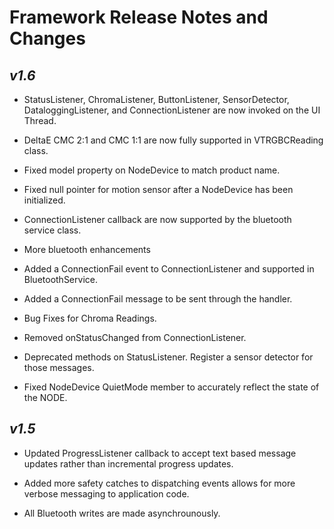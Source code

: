 Framework Release Notes and Changes
==========================

*v1.6*
-------

* StatusListener, ChromaListener, ButtonListener, SensorDetector, DataloggingListener, and ConnectionListener are now invoked on the UI Thread.

* DeltaE CMC 2:1 and CMC 1:1 are now fully supported in VTRGBCReading class.

* Fixed model property on NodeDevice to match product name.

* Fixed null pointer for motion sensor after a NodeDevice has been initialized.

* ConnectionListener callback are now supported by the bluetooth service class.

* More bluetooth enhancements  

* Added a ConnectionFail event to ConnectionListener and supported in BluetoothService.

* Added a ConnectionFail message to be sent through the handler.

* Bug Fixes for Chroma Readings.

* Removed onStatusChanged from ConnectionListener.

* Deprecated methods on StatusListener. Register a sensor detector for those messages.

* Fixed NodeDevice QuietMode member to accurately reflect the state of the NODE.

*v1.5*
------
* Updated ProgressListener callback to accept text based message updates rather than incremental progress updates.

* Added more safety catches to dispatching events allows for more verbose messaging to application code.

* All Bluetooth writes are made asynchrounously. 